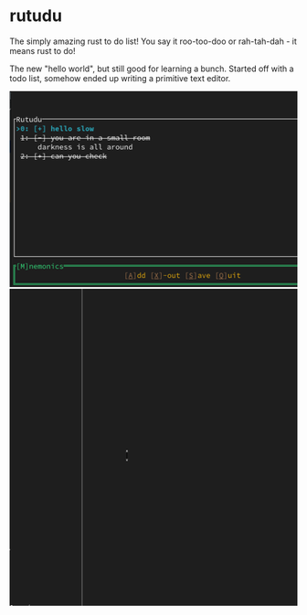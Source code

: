 # rutudu
The simply amazing rust to do list! You say it roo-too-doo or rah-tah-dah - it means rust to do!

The new "hello world", but still good for learning a bunch. Started off with a todo list, somehow ended up writing a primitive text editor.

<img src="./example_pic.png" alt="Looks like this" >
<img src="./rutud_1.gif" alt="The cursor works...in the forward direction" width="1046" height="555">
